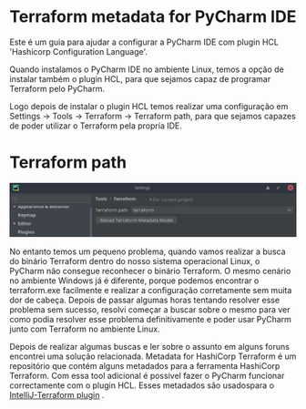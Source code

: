 # Terraform metadata for PyCharm IDE

Este é um guia para ajudar a configurar a PyCharm IDE com plugin HCL 'Hashicorp Configuration Language'.

Quando instalamos o PyCharm IDE no ambiente Linux, temos a opção de instalar também o plugin HCL, para que sejamos capaz de programar Terraform pelo PyCharm.

Logo depois de instalar o plugin HCL temos realizar uma configuração em Settings -> Tools -> Terraform -> Terraform path, para que sejamos capazes de poder utilizar o Terraform pela propría IDE.

# Terraform path
![terraform path](images/terraform_path.png)

No entanto temos um pequeno problema, quando vamos realizar a busca do binário Terraform dentro do nosso sistema operacional Linux, o PyCharm não consegue reconhecer o binário Terraform. O mesmo
cenário no ambiente Windows já é diferente, porque podemos encontrar o terraform.exe facilmente e realizar a configuração corretamente sem muita dor de cabeça. Depois de passar algumas horas 
tentando resolver esse problema sem sucesso, resolvi começar a buscar sobre o mesmo para ver como podia resolver esse problema definitivamente e poder usar PyCharm junto com Terraform no ambiente Linux.

Depois de realizar algumas buscas e ler sobre o assunto em alguns foruns encontrei uma solução relacionada. Metadata for HashiCorp Terraform é um repositório que contém alguns metadados para a 
ferramenta HashiCorp Terraform. Com essa tool adicional é possivel fazer o PyCharm funcionar correctamente com o plugin HCL. Esses metadados são usados ​​para o [IntelliJ-Terraform plugin](https://plugins.jetbrains.com/plugin/7808) .